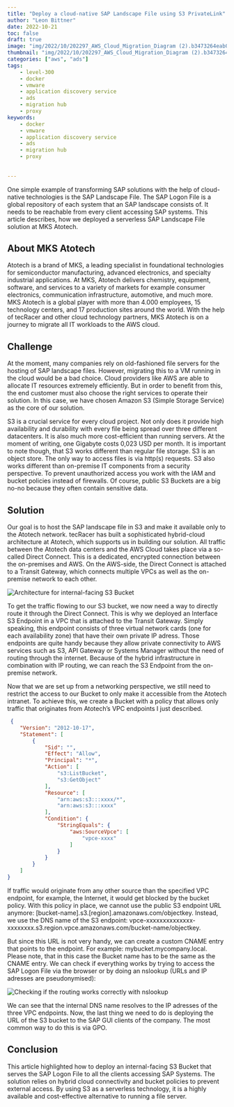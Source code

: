 ```yaml
---
title: "Deploy a cloud-native SAP Landscape File using S3 PrivateLink"
author: "Leon Bittner"
date: 2022-10-21
toc: false
draft: true
image: "img/2022/10/202297_AWS_Cloud_Migration_Diagram (2).b3473264eab040033ff44cbf9a5743a209c30563.png"
thumbnail: "img/2022/10/202297_AWS_Cloud_Migration_Diagram (2).b3473264eab040033ff44cbf9a5743a209c30563.png"
categories: ["aws", "ads"]
tags: 
    - level-300
    - docker
    - vmware
    - application discovery service
    - ads
    - migration hub
    - proxy
keywords:
    - docker
    - vmware
    - application discovery service
    - ads
    - migration hub
    - proxy
    
    
---
```


One simple example of transforming SAP solutions with the help of cloud-native technologies is the SAP Landscape File. The SAP Logon File is a global repository of each system that an SAP landscape consists of. It needs to be reachable from every client accessing SAP systems.  This article describes, how we deployed a serverless SAP Landscape File solution at MKS Atotech.

<!--more-->

## About MKS Atotech

Atotech is a brand of MKS, a leading specialist in foundational technologies for semiconductor manufacturing, advanced electronics, and specialty industrial applications. At MKS, Atotech delivers chemistry, equipment, software, and services to a variety of markets for example consumer electronics, communication infrastructure, automotive, and much more. MKS Atotech is a global player with more than 4.000 employees, 15 technology centers, and 17 production sites around the world. With the help of tecRacer and other cloud technology partners, MKS Atotech is on a journey to migrate all IT workloads to the AWS cloud.

## Challenge 

At the moment, many companies rely on old-fashioned file servers for the hosting of SAP landscape files. However, migrating this to a VM running in the cloud would be a bad choice. Cloud providers like AWS are able to allocate IT resources extremely efficiently. But in order to benefit from this, the end customer must also choose the right services to operate their solution. In this case, we have chosen Amazon S3 (Simple Storage Service) as the core of our solution. 

S3 is a crucial service for every cloud project. Not only does it provide high availability and durability with every file being spread over three different datacenters. It is also much more cost-efficient than running servers. At the moment of writing, one Gigabyte costs 0,023 USD per month. It is important to note though, that S3 works different than regular file storage. S3 is an object store. The only way to access files is via http(s) requests. S3 also works different than on-premise IT components from a security perspective. To prevent unauthorized access you work with the IAM and bucket policies instead of firewalls. Of course, public S3 Buckets are a big no-no because they often contain sensitive data.
  
## Solution

Our goal is to host the SAP landscape file in S3 and make it available only to the Atotech network. tecRacer has built a sophisticated hybrid-cloud architecture at Atotech, which supports us in building our solution. All traffic between the Atotech data centers and the AWS Cloud takes place via a so-called Direct Connect. This is a dedicated, encrypted connection between the on-premises and AWS. On the AWS-side, the Direct Connect is attached to a Transit Gateway, which connects multiple VPCs as well as the on-premise network to each other. 

![Architecture for internal-facing S3 Bucket](/img/2022/10/internal-bucket-architecture.png)

To get the traffic flowing to our S3 bucket, we now need a way to directly route it through the Direct Connect. This is why we deployed an Interface S3 Endpoint in a VPC that is attached to the Transit Gateway. Simply speaking, this endpoint consists of three virtual network cards (one for each availability zone) that have their own private IP adress. Those endpoints are quite handy because they allow private connectivity to AWS services such as S3, API Gateway or Systems Manager without the need of routing through the internet. Because of the hybrid infrastructure in combination with IP routing, we can reach the S3 Endpoint from the on-premise network.

Now that we are set up from a networking perspective, we still need to restrict the access to our Bucket to only make it accessible from the Atotech intranet. To achieve this, we create a Bucket with a policy that allows only traffic that originates from Atotech’s VPC endpoints I just described. 

```json
 {
    "Version": "2012-10-17",
    "Statement": [
        {
            "Sid": "",
            "Effect": "Allow",
            "Principal": "*",
            "Action": [
                "s3:ListBucket",
                "s3:GetObject"
            ],
            "Resource": [
                "arn:aws:s3:::xxxx/*",
                "arn:aws:s3:::xxxx"
            ],
            "Condition": {
                "StringEquals": {
                    "aws:SourceVpce": [
                        "vpce-xxxx"
                    ]
                }
            }
        }
    ]
}
```

If traffic would originate from any other source than the specified VPC endpoint, for example, the Internet, it would get blocked by the bucket policy. With this policy in place, we cannot use the public S3 endpoint URL anymore: [bucket-name].s3.[region].amazonaws.com/objectkey. Instead, we use the DNS name of the S3 endpoint: vpce-xxxxxxxxxxxxxx-xxxxxxxx.s3.region.vpce.amazonaws.com/bucket-name/objectkey.

But since this URL is not very handy, we can create a custom CNAME entry that points to the endpoint. For example: mybucket.mycompany.local. Please note, that in this case the Bucket name has to be the same as the CNAME entry. We can check if everything works by trying to access the SAP Logon File via the browser or by doing an nslookup (URLs and IP adresses are pseudonymised):

![Checking if the routing works correctly with nslookup](/img/2022/10/internal-bucket-nslookup.png)

We can see that the internal DNS name resolves to the IP adresses of the three VPC endpoints. Now, the last thing we need to do is deploying the URL of the S3 bucket to the SAP GUI clients of the company. The most common way to do this is via GPO.

## Conclusion

This article highlighted how to deploy an internal-facing S3 Bucket that serves the SAP Logon File to all the clients accessing SAP Systems. The solution relies on hybrid cloud connectivity and bucket policies to prevent external access. By using S3 as a serverless technology, it is a highly available and cost-effective alternative to running a file server.

